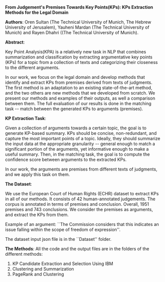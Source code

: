 **From Judgement's Premises Towards Key Points(KPs): KPs Extraction Methods for the Legal Domain**

**Authors**: Oren Sultan (The Technical University of Munich, The Hebrew University of Jerusalem), Yauheni Mardan (The Technical University of Munich) and Rayen Dhahri ((The Technical University of Munich).

**Abstract**:

Key Point Analysis(KPA) is a relatively new task in NLP that combines summarization and classification by extracting argumentative key points (KPs) 
for a topic from a collection of texts and categorizing their closeness to the different arguments.

In our work, we focus on the legal domain and develop methods that identify and extract KPs from premises derived from texts of judgments. 
The first method is an adaptation to an existing state-of-the-art method, and the two others are new methods that we developed from scratch. 
We present our methods and examples of their outputs, as well a comparison between them. 
The full evaluation of our results is done in the matching task -- match between the generated KPs to arguments (premises). 

**KP Extraction Task**:

Given a collection of arguments towards a certain topic, the goal is to generate KP-based summary. 
KPs should be concise, non-redundant, and capture the most important points of a topic. 
Ideally, they should summarize the input data at the appropriate granularity -- general enough to match a significant portion of the arguments, 
yet informative enough to make a useful summary. Then, in the matching task, the goal is to compute the confidence score between arguments to the extracted KPs. 

In our work, the arguments are premises from different texts of judgments, and we apply this task on them. 

**The Dataset**:

We use the European Court of Human Rights (ECHR) dataset to extract KPs in all of our methods. It consists of 42 human-annotated judgements. 
The corpus is annotated in terms of premises and conclusion. Overall, 1951 premises and 743 conclusions. 
We consider the premises as arguments, and extract the KPs from them. 

Example of an argument: 
``The Commission considers that this indicates an issue falling within the scope of freedom of expression''.

The dataset input json file is in the ``Dataset'' folder.

**The Methods**:
All the code and the output files are in the folders of the different methods:
1) KP Candidate Extraction and Selection Using IBM
2) Clustering and Summarization
3) PageRank and Clustering
